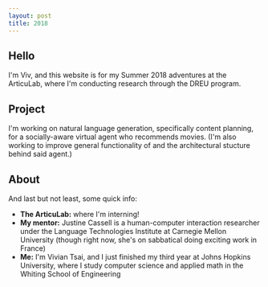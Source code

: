 ```yaml
---
layout: post
title: 2018
---
```


## Hello
I'm Viv, and this website is for my Summer 2018 adventures at the ArticuLab,
where I'm conducting research through the DREU program.

## Project
I'm working on natural language generation, specifically content planning,
for a socially-aware virtual agent who recommends movies. (I'm also working to
improve general functionality of and the architectural stucture behind said
agent.)

## About
And last but not least, some quick info:

- **The ArticuLab:** where I'm interning!
- **My mentor:** Justine Cassell is a human-computer interaction researcher under the Language Technologies Institute at Carnegie Mellon University (though right now, she's on sabbatical doing exciting work in France)
- **Me:** I'm Vivian Tsai, and I just finished my third year at Johns Hopkins University, where I study computer science and applied math in the Whiting School of Engineering
